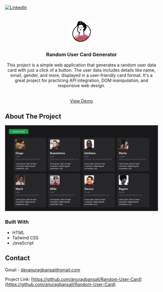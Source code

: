 [![LinkedIn][linkedin-shield]][linkedin-url]

<!-- PROJECT LOGO -->
<br />
<div align="center">
  <a href="https://random-user-card-alpha.vercel.app/">
    <img src="./assets/favicon.png" alt="Logo" width="80" height="80">
  </a>

<h3 align="center">Random User Card Generator</h3>

  <p align="center">
    This project is a simple web application that generates a random user data card with just a click of a button. The user data includes details like name, email, gender, and more, displayed in a user-friendly card format. It's a great project for practicing API integration, DOM manipulation, and responsive web design.
    <br />
    <br />
    <br />
    <a href="https://random-user-card-alpha.vercel.app/">View Demo</a>
  </p>
</div>


<!-- ABOUT THE PROJECT -->
## About The Project

[![Product Name Screen Shot][product-screenshot]](https://random-user-card-alpha.vercel.app/)

### Built With

* HTML
* Tailwind CSS
* JavaScript


<!-- CONTACT -->
## Contact

Gmail - devanuragbansal@gmail.com

Project Link: [https://github.com/anuragbansall/Random-User-Card](https://github.com/anuragbansall/Random-User-Card)


<!-- MARKDOWN LINKS & IMAGES -->
[linkedin-shield]: https://img.shields.io/badge/-LinkedIn-black.svg?style=for-the-badge&logo=linkedin&colorB=555
[linkedin-url]: https://linkedin.com/in/anuragbansall
[product-screenshot]: ./assets/product.png

